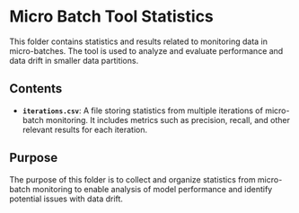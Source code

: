# Micro Batch Tool Statistics

This folder contains statistics and results related to monitoring data in micro-batches. The tool is used to analyze and evaluate performance and data drift in smaller data partitions.

## Contents

- **`iterations.csv`**: A file storing statistics from multiple iterations of micro-batch monitoring. It includes metrics such as precision, recall, and other relevant results for each iteration.

## Purpose

The purpose of this folder is to collect and organize statistics from micro-batch monitoring to enable analysis of model performance and identify potential issues with data drift.